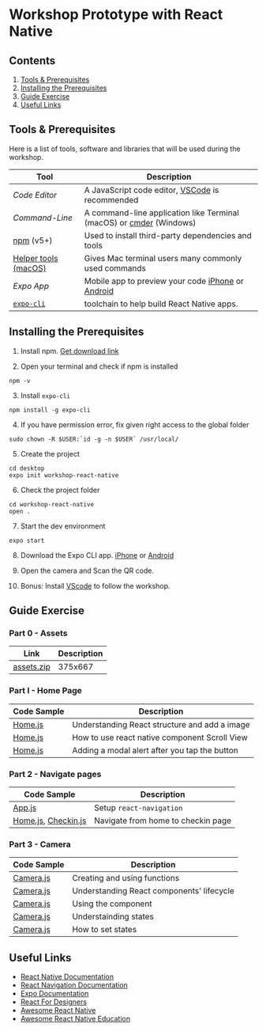 # Workshop Prototype with React Native

## Contents

1. [Tools & Prerequisites](#tools--prerequisites)
2. [Installing the Prerequisites](#installing-the-prerequisites)
3. [Guide Exercise](#guide-exercise)
4. [Useful Links](#useful-links)

## Tools & Prerequisites

Here is a list of tools, software and libraries that will be used during the workshop.

| Tool  | Description |
|---|---|
| *Code Editor* | A JavaScript code editor, [VSCode](https://code.visualstudio.com/) is recommended
| *Command-Line* | A command-line application like Terminal (macOS) or [cmder](http://cmder.net/) (Windows)
| [npm](https://www.npmjs.com/get-npm) (v5+) | Used to install third-party dependencies and tools
| [Helper tools (macOS)](http://osxdaily.com/2014/02/12/install-command-line-tools-mac-os-x/) | Gives Mac terminal users many commonly used commands
| *Expo App* | Mobile app to preview your code [iPhone](https://itunes.apple.com/app/apple-store/id982107779) or [Android](https://play.google.com/store/apps/details?id=host.exp.exponent&referrer=www)
| [`expo-cli`](https://expo.io/) | toolchain to help build React Native apps.

## Installing the Prerequisites

1. Install npm. [Get download link](https://www.npmjs.com/get-npm)

2. Open your terminal and check if npm is installed

```
npm -v
```

3. Install `expo-cli`

```
npm install -g expo-cli
```

4. If you have permission error, fix given right access to the global folder

```
sudo chown -R $USER:`id -g -n $USER` /usr/local/
```

5. Create the project

```
cd desktop
expo init workshop-react-native
```

6. Check the project folder

```
cd workshop-react-native
open .
```

7. Start the dev environment

```
expo start
```

8. Download the Expo CLI app. [iPhone](https://itunes.apple.com/app/apple-store/id982107779) or [Android](https://play.google.com/store/apps/details?id=host.exp.exponent&referrer=www)

9. Open the camera and Scan the QR code.

10. Bonus: Install [VScode](https://code.visualstudio.com/download) to follow the workshop.

## Guide Exercise

### Part 0 - Assets

| Link  | Description |
|---|---|
| [assets.zip](https://www.dropbox.com/s/wmdzbnawlr9f3dy/assets.zip?dl=0) | 375x667

### Part I - Home Page

| Code Sample  | Description |
|---|---|
| [Home.js](https://gist.github.com/zehfernandes/d9292d08410594e1aabff35aa060c619#file-home01-js) | Understanding React structure and add a image
| [Home.js](https://gist.github.com/zehfernandes/d9292d08410594e1aabff35aa060c619#file-home02-js) | How to use react native component Scroll View
| [Home.js](https://gist.github.com/zehfernandes/d9292d08410594e1aabff35aa060c619#file-home03-js) | Adding a modal alert after you tap the button

 
### Part 2 - Navigate pages

| Code Sample  | Description |
|---|---|
| [App.js](https://gist.github.com/zehfernandes/dcd96604d1de04c054b909d86b5a19a9#file-app-js) | Setup `react-navigation`
| [Home.js](), [Checkin.js](https://gist.github.com/zehfernandes/dcd96604d1de04c054b909d86b5a19a9#file-checkin-js) | Navigate from home to checkin page
 
### Part 3 - Camera

| Code Sample  | Description |
|---|---|
| [Camera.js]() | Creating and using functions
| [Camera.js]() | Understanding React components' lifecycle
| [Camera.js]() | Using the <Camera> component
| [Camera.js]() | Understainding states
| [Camera.js]() | How to set states

## Useful Links

- [React Native Documentation](https://facebook.github.io/react-native/docs/getting-started.html)
- [React Navigation Documentation](https://reactnavigation.org/)
- [Expo Documentation](https://github.com/jondot/awesome-react-native)
- [React For Designers](https://reactfordesigners.com/) 
- [Awesome React Native](https://github.com/jondot/awesome-react-native)
- [Awesome React Native Education](https://github.com/hsavit1/Awesome-React-Native-Education)
